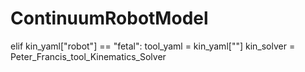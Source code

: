# ContinuumRobotModel

elif kin_yaml["robot"] == "fetal":
                    tool_yaml = kin_yaml[""]
                    kin_solver = Peter_Francis_tool_Kinematics_Solver
